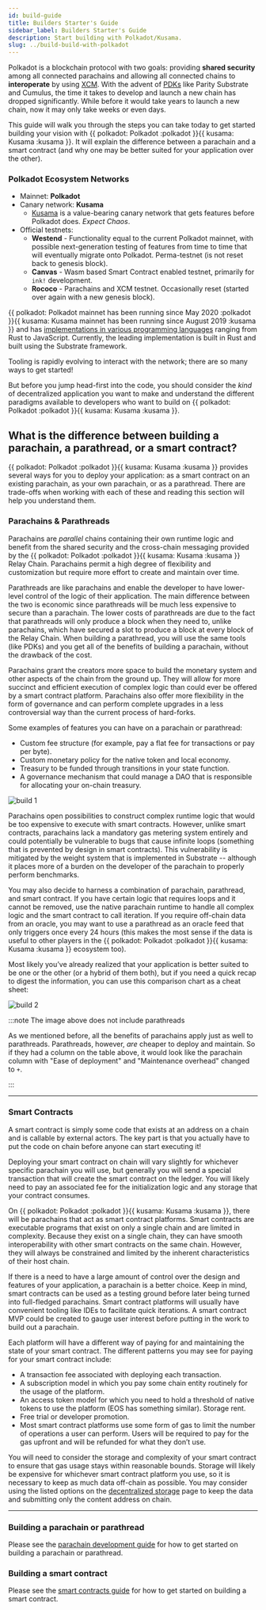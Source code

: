 ```yaml
---
id: build-guide
title: Builders Starter's Guide
sidebar_label: Builders Starter's Guide
description: Start building with Polkadot/Kusama.
slug: ../build-build-with-polkadot
---
```


Polkadot is a blockchain protocol with two goals: providing **shared security** among all connected
parachains and allowing all connected chains to **interoperate** by using
[XCM](../learn/learn-cross-consensus.md). With the advent of 
[PDKs](build-parachains.md##parachain-development-kit-(pdk)) like Parity Substrate and
Cumulus, the time it takes to develop and launch a new chain has dropped significantly. While before
it would take years to launch a new chain, now it may only take weeks or even days.

This guide will walk you through the steps you can take today to get started building your vision
with {{ polkadot: Polkadot :polkadot }}{{ kusama: Kusama :kusama }}. 
It will explain the difference between a parachain and a smart contract 
(and why one may be better suited for your application over the other).

### Polkadot Ecosystem Networks

- Mainnet: **Polkadot**
- Canary network: **Kusama**
  - [Kusama](https://kusama.network/) is a value-bearing canary network that gets features before
    Polkadot does. *Expect Chaos*.
- Official testnets:
  - **Westend** - Functionality equal to the current Polkadot mainnet, with possible next-generation
    testing of features from time to time that will eventually migrate onto Polkadot. Perma-testnet 
    (is not reset back to genesis block).
  - **Canvas** - Wasm based Smart Contract enabled testnet, primarily for `ink!` development.
  - **Rococo** - Parachains and XCM testnet. Occasionally reset (started over again with a new genesis block).

{{ polkadot: Polkadot mainnet has been running since May 2020 :polkadot }}{{ kusama: Kusama mainnet has been 
running since August 2019 :kusama }} and has
[implementations in various programming languages](../learn/learn-implementations.md) ranging from 
Rust to JavaScript. Currently, the leading implementation is built in Rust and built using the 
Substrate framework.

Tooling is rapidly evolving to interact with the network; there are so many ways to get started!

But before you jump head-first into the code, you should consider the *kind* of decentralized
application you want to make and understand the different paradigms available to developers who want
to build on {{ polkadot: Polkadot :polkadot }}{{ kusama: Kusama :kusama }}.

## What is the difference between building a parachain, a parathread, or a smart contract?

{{ polkadot: Polkadot :polkadot }}{{ kusama: Kusama :kusama }} provides several ways for you 
to deploy your application: as a smart contract on an existing
parachain, as your own parachain, or as a parathread. There are trade-offs when working with each 
of these and reading this section will help you understand them.

### Parachains & Parathreads

Parachains are *parallel* chains containing their own runtime logic and benefit from the 
shared security and the cross-chain messaging provided by the {{ polkadot: Polkadot :polkadot }}{{ kusama: 
Kusama :kusama }} Relay Chain. Parachains permit a high degree of flexibility and 
customization but require more effort to create and maintain over time.

Parathreads are like parachains and enable the developer to have lower-level control of the logic of
their application. The main difference between the two is economic since parathreads will be much
less expensive to secure than a parachain. The lower costs of parathreads are due to the fact that
parathreads will only produce a block when they need to, unlike parachains, which have secured a
slot to produce a block at every block of the Relay Chain. When building a parathread, you will use
the same tools (like PDKs) and you get all of the benefits of building a parachain, without the
drawback of the cost.

Parachains grant the creators more space to build the monetary system and other aspects of the chain
from the ground up. They will allow for more succinct and efficient execution of complex logic than
could ever be offered by a smart contract platform. Parachains also offer more flexibility in the
form of governance and can perform complete upgrades in a less controversial way than the current
process of hard-forks.

Some examples of features you can have on a parachain or parathread:

- Custom fee structure (for example, pay a flat fee for transactions or pay per byte).
- Custom monetary policy for the native token and local economy.
- Treasury to be funded through transitions in your state function.
- A governance mechanism that could manage a DAO that is responsible for allocating your on-chain
  treasury.

![build 1](../assets/build-1.png)

Parachains open possibilities to construct complex runtime logic that would be too expensive to
execute with smart contracts. However, unlike smart contracts, parachains lack a mandatory gas
metering system entirely and could potentially be vulnerable to bugs that cause infinite loops
(something that is prevented by design in smart contracts). This vulnerability is mitigated by the
weight system that is implemented in Substrate -- although it places more of a burden on the
developer of the parachain to properly perform benchmarks.

You may also decide to harness a combination of parachain, parathread, and smart contract. If you
have certain logic that requires loops and it cannot be removed, use the native parachain runtime to
handle all complex logic and the smart contract to call iteration. If you require off-chain data
from an oracle, you may want to use a parathread as an oracle feed that only triggers once every 24
hours (this makes the most sense if the data is useful to other players in the 
{{ polkadot: Polkadot :polkadot }}{{ kusama: Kusama :kusama }} ecosystem too).

Most likely you’ve already realized that your application is better suited to be one or the other
(or a hybrid of them both), but if you need a quick recap to digest the information, you can use
this comparison chart as a cheat sheet:

![build 2](../assets/build-2.png)

:::note The image above does not include parathreads

As we mentioned before, all the benefits of parachains apply just as well to parathreads. 
Parathreads, however, *are* cheaper to deploy and maintain. So if they had a column on the table 
above, it would look like the parachain column with "Ease of deployment" and "Maintenance overhead" 
changed to `+`.

:::

--- 

### Smart Contracts

A smart contract is simply some code that exists at an address on a chain and is callable by
external actors. The key part is that you actually have to put the code on chain before anyone can
start executing it!

Deploying your smart contract on chain will vary slightly for whichever specific parachain you will
use, but generally you will send a special transaction that will create the smart contract on the
ledger. You will likely need to pay an associated fee for the initialization logic and any storage
that your contract consumes.

On {{ polkadot: Polkadot :polkadot }}{{ kusama: Kusama :kusama }}, there will be 
parachains that act as smart contract platforms. Smart contracts are executable programs that exist 
on only a single chain and are limited in complexity. Because they exist on a single chain, they can 
have smooth interoperability with other smart contracts on the same chain. However, they will always 
be constrained and limited by the inherent characteristics of their host chain.

If there is a need to have a large amount of control over the design and features of your
application, a parachain is a better choice. Keep in mind, smart contracts can be used as a testing
ground before later being turned into full-fledged parachains. Smart contract platforms will usually
have convenient tooling like IDEs to facilitate quick iterations. A smart contract MVP could be
created to gauge user interest before putting in the work to build out a parachain.

Each platform will have a different way of paying for and maintaining the state of your smart
contract. The different patterns you may see for paying for your smart contract include:

- A transaction fee associated with deploying each transaction.
- A subscription model in which you pay some chain entity routinely for the usage of the platform.
- An access token model for which you need to hold a threshold of native tokens to use the platform
  (EOS has something similar). Storage rent.
- Free trial or developer promotion.
- Most smart contract platforms use some form of gas to limit the number of operations a user can
  perform. Users will be required to pay for the gas upfront and will be refunded for what they
  don’t use.

You will need to consider the storage and complexity of your smart contract to ensure that gas usage
stays within reasonable bounds. Storage will likely be expensive for whichever smart contract
platform you use, so it is necessary to keep as much data off-chain as possible. You may consider
using the listed options on the [decentralized storage](build-storage.md) page to keep the data and 
submitting only the content address on chain.

---

### Building a parachain or parathread

Please see the [parachain development guide](build-parachains.md) for how to get started on building 
a parachain or parathread.

### Building a smart contract

Please see the [smart contracts guide](build-smart-contracts.md) for how to get started on building 
a smart contract.
